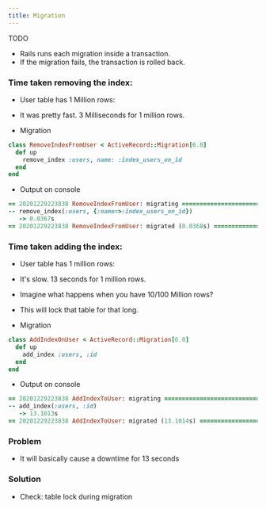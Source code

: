 ```yaml
---
title: Migration
---
```


TODO

- Rails runs each migration inside a transaction.
- If the migration fails, the transaction is rolled back.


### Time taken removing the index:
- User table has 1 Million rows:
- It was pretty fast. 3 Milliseconds for 1 million rows.

- Migration
```rb
class RemoveIndexFromUser < ActiveRecord::Migration[6.0]
  def up
    remove_index :users, name: :index_users_on_id
  end
end
```

- Output on console
```rb
== 20201229223838 RemoveIndexFromUser: migrating ===============================
-- remove_index(:users, {:name=>:index_users_on_id})
   -> 0.0367s
== 20201229223838 RemoveIndexFromUser: migrated (0.0368s) ======================
```

### Time taken adding the index:
- User table has 1 million rows:
- It's slow. 13 seconds for 1 million rows.
- Imagine what happens when you have 10/100 Million rows?
- This will lock that table for that long.

- Migration
```rb
class AddIndexOnUser < ActiveRecord::Migration[6.0]
  def up
    add_index :users, :id
  end
end

```

- Output on console
```rb
== 20201229223838 AddIndexToUser: migrating ===============================
-- add_index(:users, :id)
   -> 13.1013s
== 20201229223838 AddIndexToUser: migrated (13.1014s) =====================
```


### Problem
- It will basically cause a downtime for 13 seconds

### Solution
- Check: table lock during migration